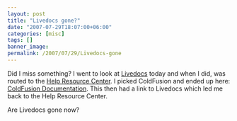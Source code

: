 ```yaml
---
layout: post
title: "Livedocs gone?"
date: "2007-07-29T18:07:00+06:00"
categories: [misc]
tags: []
banner_image: 
permalink: /2007/07/29/Livedocs-gone
---
```


Did I miss something? I went to look at <a href="http://livedocs.adobe.com">Livedocs</a> today and when I did, was routed to the <a href="http://www.adobe.com/support/documentation/">Help Resource Center</a>. I picked ColdFusion and ended up here: <a href="http://www.adobe.com/support/documentation/en/coldfusion/">ColdFusion Documentation</a>. This then had a link to Livedocs which led me back to the Help Resource Center. 

Are Livedocs gone now?